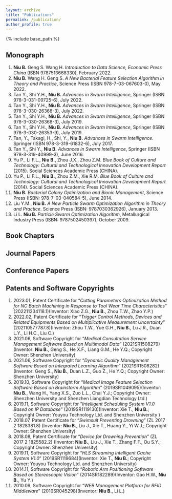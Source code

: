```yaml
---
layout: archive
title: "Publications"
permalink: /publication/
author_profile: true
---
```


{% include base_path %}

## Monograph

1. **Niu B.** Geng S. Wang H. _Introduction to Data Science, Economic Press China_ (ISBN 9787513668330), February 2022.
2. **Niu B.** Wang H. Geng S. _A New Bacterial Feature Selection Algorithm in Theory and Practice_, Science Press (ISBN 978-7-03-067603-0), May 2022.
3. Tan Y., Shi Y.H., **Niu B.** _Advances in Swarm Intelligence_, Springer (ISBN 978-3-031-09725-6), July 2022.
4. Tan Y., Shi Y.H., **Niu B.** _Advances in Swarm Intelligence_, Springer (ISBN 978-3-030-26368-3), July 2022.
5. Tan Y., Shi Y.H., **Niu B.** _Advances in Swarm Intelligence_, Springer (ISBN 978-3-030-26368-3), July 2019.
6. Tan Y., Shi Y.H., **Niu B.** _Advances in Swarm Intelligence_, Springer (ISBN  978-3-030-26353-9), July 2019.
7. Tan, Y., Takagi, H., Shi, Y., **Niu B.** _Advances in Swarm Intelligence_. Springer (ISBN 978-3-319-61832-6), July 2017.
8. Tan Y., Shi Y., **Niu B.** _Advances in Swarm Intelligence_, Springer (ISBN 978-3-319-40999-3), June 2016.
9. Yu P., Li F.L., **Niu B.**, Zhou J.X., Zhou Z.M. _Blue Book of Culture and Technology: Cultural and Technological Innovation Development Report_ (2015). Social Sciences Academic Press (CHINA). 
10. Yu P., Li F.L., **Niu B.**, Zhou Z.M., Xie R.M. _Blue Book of Culture and Technology: Cultural and Technological Innovation Development Report_ (2014). Social Sciences Academic Press (CHINA). 
11. **Niu B.** _Bacterial Colony Optimization and Bionic Management_, Science Press (ISBN: 978-7-03-040584-5), June 2014.
12. Liu Y.M., **Niu B.** _A New Particle Swarm Optimization Algorithm in Theory and Practice_. Science Press (ISBN: 9787030362926), January 2013.
13. Li L. **Niu B.** _Particle Swarm Optimization Algorithm_, Metallurgical Industry Press (ISBN: 9787502450397), October 2009.

## Book Chapters


## Journal Papers


## Conference Papers


## Patents and Software Copyrights

1. 2023.01, Patent Certificate for “_Cutting Parameters Optimization Method for NC Batch Machining in Response to Tool Wear Time Characteristics_” (202211234118.1)(Inventor: Xiao Z.G., **Niu B.**, Zhou T.W., Zhao Y.P.)
2. 2022.02, Patent Certificate for “_Trigger Control Methods, Devices and Related Equipments Based on Multiplicative Measurement Uncertainty_” (202110577787.8)(Inventor: Zhou T.W., Yue G.H., **Niu B.**, Lu J.R., Duan L.Y., Li H.C., Liu C.)
3. 2021.06, Software Copyright for “_Medical Consultation Service Management Software Based on Multimodal Data_” (2021SR1508279)(Inventor: **Niu B.**, Geng S., He X.F., Liang G.M., He Y.Q.; Copyright Owner: Shenzhen University)
4. 2021.06, Software Copyright for “_Dynamic Quality Management Software Based on Integrated Learning Algorithm_” (2021SR1508282)(Inventor: Geng S., **Niu B.**, Duan L.Z., Guo Z., He Y.Q.; Copyright Owner: Shenzhen University)
5. 2019.10, Software Copyright for “_Medical Image Feature Selection Software Based on Brainstorm Algorithm_” (2019SR1049095)(Inventor: **Niu B.**, Wang H., Yang X.S., Zuo L.L., Chai Y.J.; Copyright Owner: Shenzhen University and Shenzhen Liangdian Technology Ltd.)
6. 2019.11, Software Copyright for “_Intelligent Scheduling System V1.0 Based on IP Database_” (2019SR1119130)(Inventor: Xie T., **Niu B.**; Copyright Owner: Youyou Technology Ltd. and Shenzhen University )
7. 2018.07, Patent Certificate for “_Swimsuit Preventing Drowning_” (ZL 2017 2 1828381.8) (Inventor: **Niu B.**, Liu J., Xie T., Huang Y., Yi W.J.; Copyright Owner: Shenzhen University)
8. 2018.08, Patent Certificate for “_Device for Drowning Prevention_” (ZL 2017 2 1825582.2) (Inventor: **Niu B.**, Liu J., Xie T., Zhang F.F., Ou S.Y.; Copyright Owner: Shenzhen University)
9. 2019.11, Software Copyright for “_HLS Streaming Intelligent Cache System V1.0_” (2019SR1119684)(Inventor: Xie T., **Niu B.**; Copyright Owner: Youyou Technology Ltd. and Shenzhen University)
10. 2014.11, Software Copyright for “_Robotic Arm Positioning Software Based on Stereoscopic Vision_” (2014SR182289)(Inventor: Gao H.W., **Niu B.**, Yu Y.)
11. 2010.09, Software Copyright for “_WEB Management Platform for RFID Middleware_” (2010SR045298)(Inventor: **Niu B.**, Li L.)
